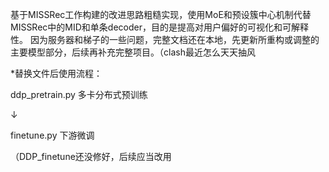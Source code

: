 基于MISSRec工作构建的改进思路粗糙实现，使用MoE和预设簇中心机制代替MISSRec中的MID和单条decoder，目的是提高对用户偏好的可视化和可解释性。
因为服务器和梯子的一些问题，完整文档还在本地，先更新所重构或调整的主要模型部分，后续再补充完整项目。（clash最近怎么天天抽风

*替换文件后使用流程：

ddp_pretrain.py  多卡分布式预训练

↓

finetune.py  下游微调

（DDP_finetune还没修好，后续应当改用
